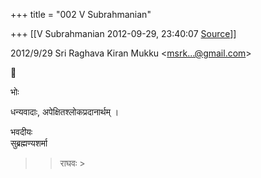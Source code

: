 +++
title = "002 V Subrahmanian"

+++
[[V Subrahmanian	2012-09-29, 23:40:07 [Source](https://groups.google.com/g/bvparishat/c/0ekSuldbyvM)]]



  
  

2012/9/29 Sri Raghava Kiran Mukku \<[msrk...@gmail.com]()\>



  
भोः  
  
धन्यवादाः, अपेक्षितश्लोकप्रदानार्थम् ।  
  
भवदीयः  
सुब्रह्मण्यशर्मा  

> 
> > राघवः >
> 

  

